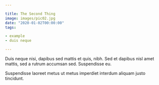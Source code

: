 ```yaml
---

title: The Second Thing
image: images/pic02.jpg
date: "2020-01-02T00:00:00"
tags:

- example
- duis neque

---
```


Duis neque nisi, dapibus sed mattis et quis, nibh. Sed et dapibus nisl amet
mattis, sed a rutrum accumsan sed. Suspendisse eu.

<!-- more -->

Suspendisse laoreet metus ut metus imperdiet interdum aliquam justo tincidunt.
